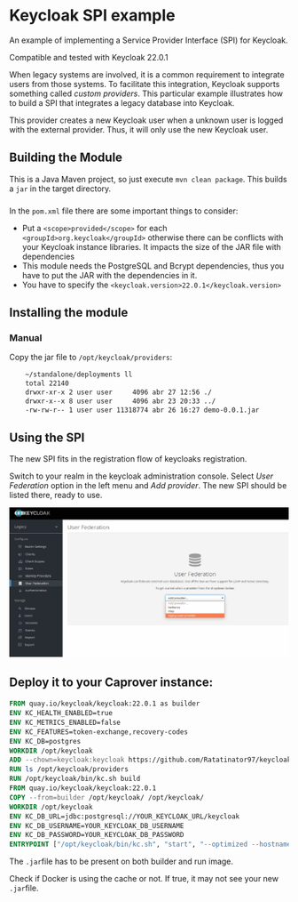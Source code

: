 # Keycloak SPI example
An example of implementing a Service Provider Interface (SPI) for Keycloak.

Compatible and tested with Keycloak 22.0.1

When legacy systems are involved, it is a common requirement to integrate users from those systems. To facilitate this integration, Keycloak supports something called _custom providers_. This particular example illustrates how to build a SPI that integrates a legacy database into Keycloak.

This provider creates a new Keycloak user when a unknown user is logged with the external provider. Thus, it will only use the new Keycloak user.

## Building the Module

This is a Java Maven project, so just execute ```mvn clean package```. 
This builds a ```jar``` in the target directory. 

### 

In the ```pom.xml``` file there are some important things to consider:

* Put a ```<scope>provided</scope>``` for each ```<groupId>org.keycloak</groupId>``` otherwise there can be conflicts with your Keycloak instance libraries. It impacts the size of the JAR file with dependencies
* This module needs the PostgreSQL and Bcrypt dependencies, thus you have to put the JAR with the dependencies in it.
* You have to specify the ```<keycloak.version>22.0.1</keycloak.version>```

## Installing the module

### Manual

Copy the jar file to  ```/opt/keycloak/providers```:

~~~
    ~/standalone/deployments ll
    total 22140
    drwxr-xr-x 2 user user     4096 abr 27 12:56 ./
    drwxr-x--x 8 user user     4096 abr 23 20:33 ../
    -rw-rw-r-- 1 user user 11318774 abr 26 16:27 demo-0.0.1.jar
~~~


## Using the SPI

The new SPI fits in the registration flow of keycloaks registration.

Switch to your realm in the keycloak administration console. Select _User Federation_ option in the left menu and _Add provider_. The new SPI should be listed there, ready to use. 

![Keycloak Admin Console](src/static/images/Keycloak-Console.png)

## Deploy it to your Caprover instance:

```Dockerfile
FROM quay.io/keycloak/keycloak:22.0.1 as builder
ENV KC_HEALTH_ENABLED=true
ENV KC_METRICS_ENABLED=false
ENV KC_FEATURES=token-exchange,recovery-codes
ENV KC_DB=postgres
WORKDIR /opt/keycloak
ADD --chown=keycloak:keycloak https://github.com/Ratatinator97/keycloak-user-provider/releases/download/alpha/legacydemo-jar-with-dependencies.jar /opt/keycloak/providers 
RUN ls /opt/keycloak/providers
RUN /opt/keycloak/bin/kc.sh build
FROM quay.io/keycloak/keycloak:22.0.1
COPY --from=builder /opt/keycloak/ /opt/keycloak/
WORKDIR /opt/keycloak
ENV KC_DB_URL=jdbc:postgresql://YOUR_KEYCLOAK_URL/keycloak
ENV KC_DB_USERNAME=YOUR_KEYCLOAK_DB_USERNAME
ENV KC_DB_PASSWORD=YOUR_KEYCLOAK_DB_PASSWORD
ENTRYPOINT ["/opt/keycloak/bin/kc.sh", "start", "--optimized --hostname=keycloack.gandi.asidiras.dev", "--proxy=edge"]

```
The ```.jar```file has to be present on both builder and run image.

Check if Docker is using the cache or not. If true, it may not see your new ```.jar```file.
